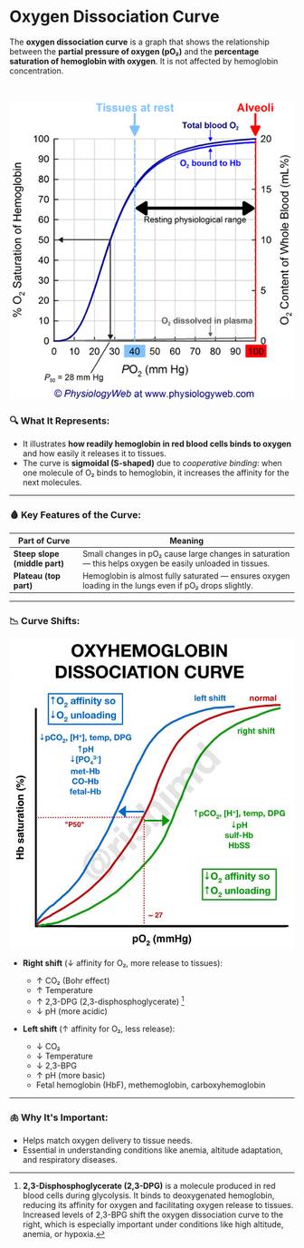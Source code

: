# Oxygen Dissociation Curve

The **oxygen dissociation curve** is a graph that shows the relationship between the **partial pressure of oxygen (pO₂)** and the **percentage saturation of hemoglobin with oxygen**. It is not affected by hemoglobin concentration.

<br />

![Oxygen Dissociation Curve](https://raw.githubusercontent.com/mohamedeliwa/practice-notes/refs/heads/master/assets/oxyhemoglobin_dissociation_curve.jpg)

### 🔍 What It Represents:

- It illustrates **how readily hemoglobin in red blood cells binds to oxygen** and how easily it releases it to tissues.
- The curve is **sigmoidal (S-shaped)** due to _cooperative binding_: when one molecule of O₂ binds to hemoglobin, it increases the affinity for the next molecules.

---

### 🩸 Key Features of the Curve:

| Part of Curve                 | Meaning                                                                                                   |
| ----------------------------- | --------------------------------------------------------------------------------------------------------- |
| **Steep slope (middle part)** | Small changes in pO₂ cause large changes in saturation — this helps oxygen be easily unloaded in tissues. |
| **Plateau (top part)**        | Hemoglobin is almost fully saturated — ensures oxygen loading in the lungs even if pO₂ drops slightly.    |

---

### 📉 Curve Shifts:

![Oxygen Dissociation Curve](https://raw.githubusercontent.com/mohamedeliwa/practice-notes/refs/heads/master/assets/oxygen_dissociation_curve.jpg)

- **Right shift** (↓ affinity for O₂, more release to tissues):

  - ↑ CO₂ (Bohr effect)
  - ↑ Temperature
  - ↑ 2,3-DPG (2,3-disphosphoglycerate) [^1]
  - ↓ pH (more acidic)

- **Left shift** (↑ affinity for O₂, less release):
  - ↓ CO₂
  - ↓ Temperature
  - ↓ 2,3-BPG
  - ↑ pH (more basic)
  - Fetal hemoglobin (HbF), methemoglobin, carboxyhemoglobin

---

### 🫁 Why It's Important:

- Helps match oxygen delivery to tissue needs.
- Essential in understanding conditions like anemia, altitude adaptation, and respiratory diseases.

[^1]: **2,3-Disphosphoglycerate (2,3-DPG)** is a molecule produced in red blood cells during glycolysis. It binds to deoxygenated hemoglobin, reducing its affinity for oxygen and facilitating oxygen release to tissues. Increased levels of 2,3-BPG shift the oxygen dissociation curve to the right, which is especially important under conditions like high altitude, anemia, or hypoxia.
